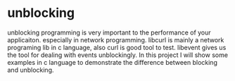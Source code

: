 # unblocking
unblocking programming is very important to the performance of your applicaiton.
especially in network programming.
libcurl is mainly a network programing lib in c language, also curl is good tool to test.
libevent gives us the tool for dealing with events unblockingly.
In this project I will show some examples in c language to demonstrate the difference between blocking and unblocking.
